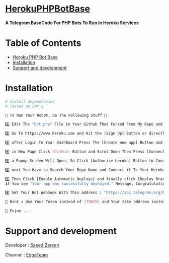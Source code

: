 # [HerokuPHPBotBase](https://github.com/SaeedZareen/Heroku-PHP-Bot-Base)

**A Telegram BaseCode For PHP Bots To Run in Heroku Services**

# Table of Contents

- [Heroku PHP Bot Base](#HerokuPHPBotBase)
- [Installation](#installation)
- [Support and development](#support-and-development)


# Installation

```sh
# Install dependencies
# Tested on PHP 8

🔷 To Run Your Robot, Do The Following Stuff 🔶

1️⃣ Edit The "bot.php" File in Your Github That Forked From My Repo and Put Your Code in it.

2️⃣ Go To https://www.heroku.com and Hit the [Sign Up] Button or directly Go To https://signup.heroku.com and signup with your information.

3️⃣ after Login To Your DashBoard Press The [Create new app] Button and in New Page Enter Your APPNAME and Press [Create App] Button.

4️⃣ in New Page Click [GitHub] Button and Scrol Down Then Press [Connect To GitHub] Button.

5️⃣ a Popup Screen Will Open, So Click [Authorize heroku] Button to Connect Your GitHub Profile To Heroku Services.

6️⃣ next You Have to Search Your Repo Name and Connect it To Your Heroku Application.

7️⃣ Then Click [Enable Automatic Deploys] and finally click [Deploy Branch] button To Deploy Your Repo To Heroku.
if You see "Your app was successfully deployed." Message, Congratulations You Did it ...

8️⃣ Set Your Bot Webhook With This address : "https://api.telegram.org/bot[TOKEN]/setwebhook?url=[DOMAIN]/bot.php"

🔎 Hint » Use Your Token instead of [TOKEN] and Your Site address instead of [DOMAIN]

🤖 Enjoy ...
```

# Support and development

Developer : 
[Saeed Zareen](https://t.me/EMlNEM)

Channel : 
[EdgeTeam](https://t.me/Edgeteam)
